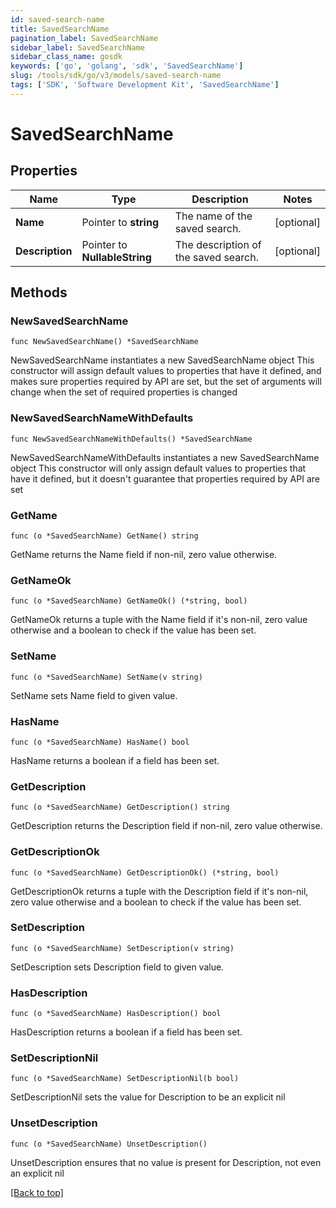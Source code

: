 ```yaml
---
id: saved-search-name
title: SavedSearchName
pagination_label: SavedSearchName
sidebar_label: SavedSearchName
sidebar_class_name: gosdk
keywords: ['go', 'golang', 'sdk', 'SavedSearchName'] 
slug: /tools/sdk/go/v3/models/saved-search-name
tags: ['SDK', 'Software Development Kit', 'SavedSearchName']
---
```


# SavedSearchName

## Properties

Name | Type | Description | Notes
------------ | ------------- | ------------- | -------------
**Name** |  Pointer to **string** | The name of the saved search.  | [optional] 
**Description** |  Pointer to **NullableString** | The description of the saved search.  | [optional] 

## Methods

### NewSavedSearchName

`func NewSavedSearchName() *SavedSearchName`

NewSavedSearchName instantiates a new SavedSearchName object
This constructor will assign default values to properties that have it defined,
and makes sure properties required by API are set, but the set of arguments
will change when the set of required properties is changed

### NewSavedSearchNameWithDefaults

`func NewSavedSearchNameWithDefaults() *SavedSearchName`

NewSavedSearchNameWithDefaults instantiates a new SavedSearchName object
This constructor will only assign default values to properties that have it defined,
but it doesn't guarantee that properties required by API are set

### GetName

`func (o *SavedSearchName) GetName() string`

GetName returns the Name field if non-nil, zero value otherwise.

### GetNameOk

`func (o *SavedSearchName) GetNameOk() (*string, bool)`

GetNameOk returns a tuple with the Name field if it's non-nil, zero value otherwise
and a boolean to check if the value has been set.

### SetName

`func (o *SavedSearchName) SetName(v string)`

SetName sets Name field to given value.

### HasName

`func (o *SavedSearchName) HasName() bool`

HasName returns a boolean if a field has been set.

### GetDescription

`func (o *SavedSearchName) GetDescription() string`

GetDescription returns the Description field if non-nil, zero value otherwise.

### GetDescriptionOk

`func (o *SavedSearchName) GetDescriptionOk() (*string, bool)`

GetDescriptionOk returns a tuple with the Description field if it's non-nil, zero value otherwise
and a boolean to check if the value has been set.

### SetDescription

`func (o *SavedSearchName) SetDescription(v string)`

SetDescription sets Description field to given value.

### HasDescription

`func (o *SavedSearchName) HasDescription() bool`

HasDescription returns a boolean if a field has been set.

### SetDescriptionNil

`func (o *SavedSearchName) SetDescriptionNil(b bool)`

 SetDescriptionNil sets the value for Description to be an explicit nil

### UnsetDescription
`func (o *SavedSearchName) UnsetDescription()`

UnsetDescription ensures that no value is present for Description, not even an explicit nil

[[Back to top]](#) 


